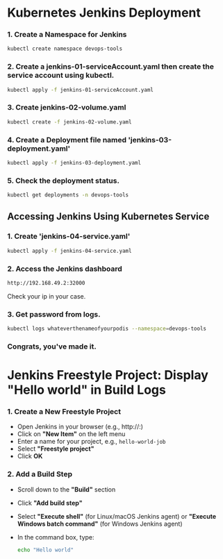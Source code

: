 
# Kubernetes Jenkins Deployment

### 1. Create a Namespace for Jenkins
 ```bash
kubectl create namespace devops-tools
 ```
### 2. Create a jenkins-01-serviceAccount.yaml then create the service account using kubectl.
 ```bash
kubectl apply -f jenkins-01-serviceAccount.yaml
 ```
### 3. Create jenkins-02-volume.yaml 
```bash
kubectl create -f jenkins-02-volume.yaml
 ```
### 4. Create a Deployment file named 'jenkins-03-deployment.yaml'
```bash
kubectl apply -f jenkins-03-deployment.yaml
```
### 5. Check the deployment status.
```bash
kubectl get deployments -n devops-tools
```
## Accessing Jenkins Using Kubernetes Service
### 1. Create 'jenkins-04-service.yaml' 
```bash
kubectl apply -f jenkins-04-service.yaml
```
### 2. Access the Jenkins dashboard 
```bash
http://192.168.49.2:32000
```
Check your ip in your case. 
### 3. Get password from logs.
```bash
kubectl logs whateverthenameofyourpodis --namespace=devops-tools
```

### Congrats, you've made it. 


# Jenkins Freestyle Project: Display "Hello world" in Build Logs


### 1. Create a New Freestyle Project

- Open Jenkins in your browser (e.g., http://<jenkins-ip>:<port>)
- Click on **"New Item"** on the left menu
- Enter a name for your project, e.g., `hello-world-job`
- Select **"Freestyle project"**
- Click **OK**

### 2. Add a Build Step

- Scroll down to the **"Build"** section
- Click **"Add build step"**
- Select **"Execute shell"** (for Linux/macOS Jenkins agent) or **"Execute Windows batch command"** (for Windows Jenkins agent)
- In the command box, type:

  ```bash
  echo "Hello world"
```
